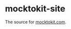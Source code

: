 # mocktokit-site

The source for [mocktokit.com].

[mocktokit.com]: https://mocktokit.com "Visit the official Mocktokit website"

